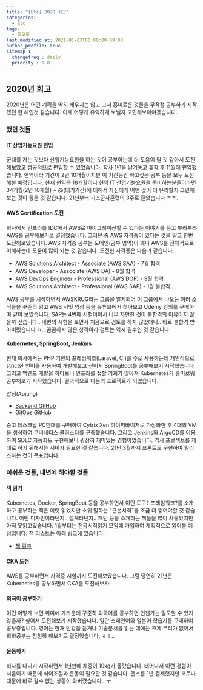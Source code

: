 ```yaml
---
title: "[Etc] 2020 회고"
categories: 
  - Etc
tags:
  - 회고록
last_modified_at: 2021-01-03T00:00:00+09:00
author_profile: true
sitemap :
  changefreq : daily
  priority : 1.0
---
```


## 2020년 회고
2020년은 어떤 계획을 딱히 세우지는 않고 그저 흥미로운 것들을 무작정 공부하기 시작했던 한 해인것 같습니다. 이제 어떻게 유익하게 보낼지 고민해보아야겠습니다.


### 했던 것들

#### IT 산업기능요원 편입
군대를 가는 것보다 산업기능요원을 하는 것이 공부하는데 더 도움이 될 것 같아서 도전해보았고 성공적으로 편입할 수 있었습니다. 학사 1년을 남겨놓고 휴학 후 11월에 편입했습니다. 현역이라 기간이 2년 10개월이지만 이 기간동안 하고싶은 공부 등을 모두 도전해볼 예정입니다. 현재 현역은 18개월이니 현역 IT 산업기능요원을 준비하는분들이라면 34개월(2년 10개월) + @(대기기간)에 대해서 자신에게 어떤 것이 더 유리할지 고민해보는 것이 좋을 것 같습니다. 21년부터 기초군사훈련이 3주로 줄었습니다 ㅎㅎ.


#### AWS Certification 도전
회사에서 인프라를 IDC에서 AWS로 마이그레이션할 수 있다는 이야기를 듣고 부랴부랴 AWS를 공부해보기로 결정했습니다. 그러던 중 AWS 자격증이 있다는 것을 알고 한번 도전해보았습니다. AWS 자격증 공부는 도메인(공부 영역)이 꽤나 AWS를 전체적으로 이해하는데 도움이 많이 되는 것 같습니다. 도전한 자격증은 다음과 같습니다.

- AWS Solutions Architect - Associate (AWS SAA) - 7월 합격
- AWS Developer - Associate (AWS DA) - 8월 합격
- AWS DevOps Engineer - Professional (AWS DOP) - 9월 합격
- AWS Solutions Architect - Professional (AWS SAP) - 1월 불합격..

AWS 공부를 시작하면서 AWSKRUG라는 그룹을 알게되어 이 그룹에서 나오는 여러 소식들을 꾸준히 읽고 AWS 서밋 영상 등을 유튜브에서 찾아보고 Udemy 강의를 구매하여 같이 보았습니다. SAP는 4번째 시험이어서 너무 자만한 것이 불합격의 이유이지 않을까 싶습니다.. 네번의 시험을 보면서 처음으로 검토를 하지 않았더니.. 바로 불합격 받아버렸습니다 ㅠ.. 꼼꼼하지 않은 성격이라 검토는 역시 필수인 것 같습니다.


#### Kubernetes, SpringBoot, Jenkins
현재 회사에서는 PHP 기반의 프레임워크(Laravel, CI)를 주로 사용하는데 개인적으로 strict한 언어를 사용하여 개발해보고 싶어서 SpringBoot를 공부해보기 시작했습니다. 그리고 백엔드 개발을 하다보니 인프라를 접할 기회가 많아져 Kubernetes가 흥미로워 공부해보기 시작했습니다. 결과적으로 다음의 프로젝트가 되었습니다.

압정(Apjung)
 - [Backend GtiHub](https://github.com/cocoding-ss/apjung-backend)
 - [GitOps GitHub](https://github.com/cocoding-ss/apjung-gitops)

중고 데스크탑 PC한대를 구매하여 Cytrix Xen 하이퍼바이저로 가상화한 후 4대의 VM을 생성하여 쿠버네티스 클러스터를 구축했습니다. 그리고 Jenkins와 ArgoCD를 이용하여 SDLC 자동화도 구현해보니 굉장히 재미있는 경험이었습니다. 역시 프로젝트를 제대로 하기 위해서는 서버가 필요한 것 같습니다. 21년 3월까지 프론트도 구현하여 릴리즈하는 것이 목표입니다.

### 아쉬운 것들, 내년에 해야할 것들

#### 책 읽기
Kubernetes, Docker, SpringBoot 등을 공부하면서 이런 도구? 프레임워크?를 소개하고 공부하는 책은 여럿 읽었지만 소위 말하는 "근본서적"을 조금 더 읽어야할 것 같습니다. 어떤  디자인이라던지..  설계라던지.. 패턴 등을 소개하는 책들을 많이 사놓았지만 아직  못읽고있습니다. 1월부터는 전공서적읽기 모임에 가입하여 계획적으로 읽어볼 예정입니다. 책 리스트는 아래 링크에 있습니다.

- [책 링크](https://github.com/labyu/labyu/blob/master/BOOKS.md)

#### CKA 도전
AWS를 공부하면서 자격증 시험까지 도전해보았습니다. 그럼 당연히 21년은 Kubernetes를 공부하면서 CKA를 도전해보자!

#### 외국어 공부하기
이건 어떻게 보면 취미에 가까운데 꾸준히 외국어를 공부하면 언젠가는 말도할 수 있지 않을까? 싶어서 도전해보기 시작했습니다. 일단 스페인어와 일본어 학습지를 구매하여 공부중입니다. 영어는 현재 인강을 듣거나 기술문서를 읽는 데에는 크게 무리가 없어서회화공부는 천천히 해보기로 결정했습니다. ㅎㅎ..

#### 운동하기
회사를 다니기 시작하면서 1년만에 체중이 10kg가 올랐습니다. 태어나서 이런 경험이 처음이기 때문에 식이조절과 운동이 필요할 것 같습니다. 헬스를 1년 결제했지만 코로나떄문에 바로 갈수 없는 상황이 와버렸습니다.. ㅜ

